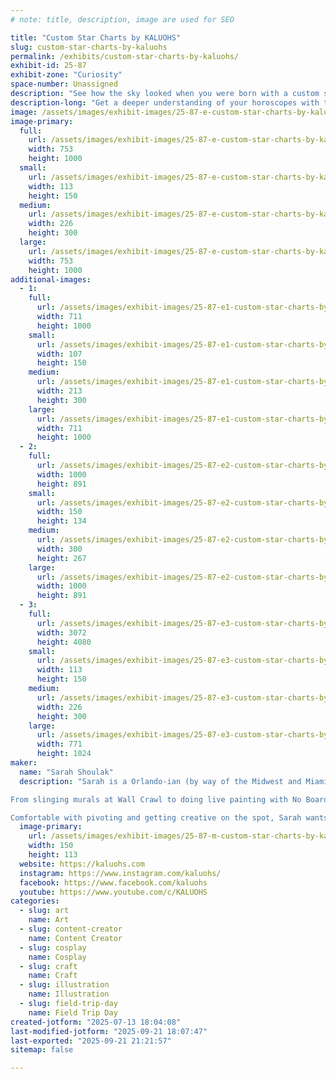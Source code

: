 ```yaml
---
# note: title, description, image are used for SEO

title: "Custom Star Charts by KALUOHS"
slug: custom-star-charts-by-kaluohs
permalink: /exhibits/custom-star-charts-by-kaluohs/
exhibit-id: 25-87
exhibit-zone: "Curiosity"
space-number: Unassigned
description: "See how the sky looked when you were born with a custom star chart like you've never seen before."
description-long: "Get a deeper understanding of your horoscopes with this quick tool to understand your sun sign, rising sign, moon sign as well as many other exciting notes like your chiron, midheaven, North and South nodes. These few tips can help you unlock more aspects of your personality and purpose than you could with a horoscope alone. Understand how to navigate the noisy astrological landscape with a better map; a custom star chart by KALUOHS!"
image: /assets/images/exhibit-images/25-87-e-custom-star-charts-by-kaluohs-deluxe-50-jessica-226x300.jpg
image-primary: 
  full:
    url: /assets/images/exhibit-images/25-87-e-custom-star-charts-by-kaluohs-deluxe-50-jessica-full.jpg
    width: 753
    height: 1000
  small:
    url: /assets/images/exhibit-images/25-87-e-custom-star-charts-by-kaluohs-deluxe-50-jessica-113x150.jpg
    width: 113
    height: 150
  medium:
    url: /assets/images/exhibit-images/25-87-e-custom-star-charts-by-kaluohs-deluxe-50-jessica-226x300.jpg
    width: 226
    height: 300
  large:
    url: /assets/images/exhibit-images/25-87-e-custom-star-charts-by-kaluohs-deluxe-50-jessica-753x1000.jpg
    width: 753
    height: 1000
additional-images: 
  - 1:
    full:
      url: /assets/images/exhibit-images/25-87-e1-custom-star-charts-by-kaluohs-basic-40-1-full.jpg
      width: 711
      height: 1000
    small:
      url: /assets/images/exhibit-images/25-87-e1-custom-star-charts-by-kaluohs-basic-40-1-107x150.jpg
      width: 107
      height: 150
    medium:
      url: /assets/images/exhibit-images/25-87-e1-custom-star-charts-by-kaluohs-basic-40-1-213x300.jpg
      width: 213
      height: 300
    large:
      url: /assets/images/exhibit-images/25-87-e1-custom-star-charts-by-kaluohs-basic-40-1-711x1000.jpg
      width: 711
      height: 1000
  - 2:
    full:
      url: /assets/images/exhibit-images/25-87-e2-custom-star-charts-by-kaluohs-wip-pic-full.jpg
      width: 1000
      height: 891
    small:
      url: /assets/images/exhibit-images/25-87-e2-custom-star-charts-by-kaluohs-wip-pic-150x134.jpg
      width: 150
      height: 134
    medium:
      url: /assets/images/exhibit-images/25-87-e2-custom-star-charts-by-kaluohs-wip-pic-300x267.jpg
      width: 300
      height: 267
    large:
      url: /assets/images/exhibit-images/25-87-e2-custom-star-charts-by-kaluohs-wip-pic-1000x891.jpg
      width: 1000
      height: 891
  - 3:
    full:
      url: /assets/images/exhibit-images/25-87-e3-custom-star-charts-by-kaluohs-andrea-chart-full.jpg
      width: 3072
      height: 4080
    small:
      url: /assets/images/exhibit-images/25-87-e3-custom-star-charts-by-kaluohs-andrea-chart-113x150.jpg
      width: 113
      height: 150
    medium:
      url: /assets/images/exhibit-images/25-87-e3-custom-star-charts-by-kaluohs-andrea-chart-226x300.jpg
      width: 226
      height: 300
    large:
      url: /assets/images/exhibit-images/25-87-e3-custom-star-charts-by-kaluohs-andrea-chart-771x1024.jpg
      width: 771
      height: 1024
maker: 
  name: "Sarah Shoulak"
  description: "Sarah is a Orlando-ian (by way of the Midwest and Miami) and local artist. She's been involved in the art community since she arrived in 2015 and prides herself in the collaborations that she's worked on over the last decade. 

From slinging murals at Wall Crawl to doing live painting with No Boarders and the Orlando City Soccer Club, Sarah is no stranger to big creative displays. She's also live streamed her bodypainting live on Twitch and even live streamed two music festivals when things had to do virtual in the early 2020's. 

Comfortable with pivoting and getting creative on the spot, Sarah wants art to be accessible and usually tries to incorporate creative repurposing, or upcycling in her pieces like mosaics and cosplay props."
  image-primary:
    url: /assets/images/exhibit-images/25-87-m-custom-star-charts-by-kaluohs-pxl-20210929-235146371-150x113.jpg
    width: 150
    height: 113
  website: https://kaluohs.com
  instagram: https://www.instagram.com/kaluohs/
  facebook: https://www.facebook.com/kaluohs
  youtube: https://www.youtube.com/c/KALUOHS
categories: 
  - slug: art
    name: Art
  - slug: content-creator
    name: Content Creator
  - slug: cosplay
    name: Cosplay
  - slug: craft
    name: Craft
  - slug: illustration
    name: Illustration
  - slug: field-trip-day
    name: Field Trip Day
created-jotform: "2025-07-13 18:04:08"
last-modified-jotform: "2025-09-21 18:07:47"
last-exported: "2025-09-21 21:21:57"
sitemap: false

---
```

